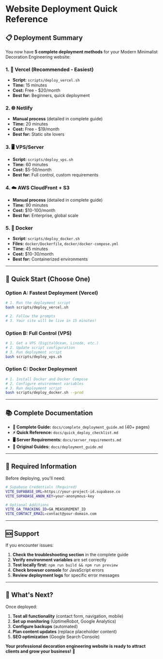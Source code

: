 # Website Deployment Quick Reference

## 📋 Deployment Summary

You now have **5 complete deployment methods** for your Modern Minimalist Decoration Engineering website:

### 1. 🚀 Vercel (Recommended - Easiest)
- **Script:** `scripts/deploy_vercel.sh`
- **Time:** 15 minutes
- **Cost:** Free - $20/month
- **Best for:** Beginners, quick deployment

### 2. 🌐 Netlify 
- **Manual process** (detailed in complete guide)
- **Time:** 20 minutes  
- **Cost:** Free - $19/month
- **Best for:** Static site lovers

### 3. 🖥️ VPS/Server
- **Script:** `scripts/deploy_vps.sh`
- **Time:** 60 minutes
- **Cost:** $5-50/month
- **Best for:** Full control, custom requirements

### 4. ☁️ AWS CloudFront + S3
- **Manual process** (detailed in complete guide)
- **Time:** 90 minutes
- **Cost:** $10-100/month
- **Best for:** Enterprise, global scale

### 5. 🐳 Docker
- **Script:** `scripts/deploy_docker.sh`
- **Files:** `docker/Dockerfile`, `docker/docker-compose.yml`
- **Time:** 45 minutes
- **Cost:** $10-30/month
- **Best for:** Containerized environments

---

## 🎯 Quick Start (Choose One)

### Option A: Fastest Deployment (Vercel)
```bash
# 1. Run the deployment script
bash scripts/deploy_vercel.sh

# 2. Follow the prompts
# 3. Your site will be live in 15 minutes!
```

### Option B: Full Control (VPS)
```bash
# 1. Get a VPS (DigitalOcean, Linode, etc.)
# 2. Update script configuration
# 3. Run deployment script
bash scripts/deploy_vps.sh
```

### Option C: Docker Deployment
```bash
# 1. Install Docker and Docker Compose
# 2. Configure environment variables
# 3. Run deployment script
bash scripts/deploy_docker.sh --prod
```

---

## 📚 Complete Documentation

- **📖 Complete Guide:** `docs/complete_deployment_guide.md` (40+ pages)
- **⚡ Quick Reference:** `docs/quick_deploy_checklist.md`
- **🖥️ Server Requirements:** `docs/server_requirements.md`
- **🔧 Original Guides:** `docs/deployment_guide.md`

---

## 🔑 Required Information

Before deploying, you'll need:

```bash
# Supabase Credentials (Required)
VITE_SUPABASE_URL=https://your-project-id.supabase.co
VITE_SUPABASE_ANON_KEY=your-anonymous-key

# Optional Additions
VITE_GA_TRACKING_ID=GA_MEASUREMENT_ID
VITE_CONTACT_EMAIL=contact@your-domain.com
```

---

## 🆘 Support

If you encounter issues:

1. **Check the troubleshooting section** in the complete guide
2. **Verify environment variables** are set correctly
3. **Test locally first:** `npm run build && npm run preview`
4. **Check browser console** for JavaScript errors
5. **Review deployment logs** for specific error messages

---

## 🎉 What's Next?

Once deployed:

1. **Test all functionality** (contact form, navigation, mobile)
2. **Set up monitoring** (UptimeRobot, Google Analytics)
3. **Configure backups** (automated)
4. **Plan content updates** (replace placeholder content)
5. **SEO optimization** (Google Search Console)

**Your professional decoration engineering website is ready to attract clients and grow your business!** 🚀